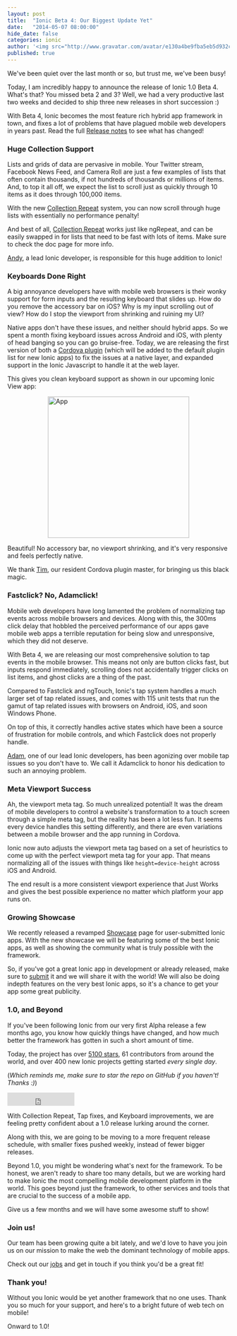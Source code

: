 ```yaml
---
layout: post
title:  "Ionic Beta 4: Our Biggest Update Yet"
date:   "2014-05-07 08:00:00"
hide_date: false
categories: ionic
author: '<img src="http://www.gravatar.com/avatar/e130a4be9fba5eb5d932c813fbe3a58d?s=48&amp;d=mm" class="author-icon"><a href="http://twitter.com/maxlynch" target="_blank">@maxlynch</a>'
published: true
---
```


We've been quiet over the last month or so, but trust me, we've been busy!

Today, I am incredibly happy to announce the release of Ionic 1.0 Beta 4. What's that? You missed beta 2 and 3? Well, we had a very productive last two weeks and decided to ship three new releases in short succession :)

With Beta 4, Ionic becomes the most feature rich hybrid app framework in town, and fixes a lot of problems that have plagued mobile web developers in years past. Read the full [Release notes](https://github.com/driftyco/ionic/blob/master/CHANGELOG.md) to see what has changed!

### Huge Collection Support

Lists and grids of data are pervasive in mobile. Your Twitter stream, Facebook News Feed, and Camera Roll are just a few examples of lists that often contain thousands, if not hundreds of thousands or millions of items. And, to top it all off, we expect the list to scroll just as quickly through 10 items as it does through 100,000 items.

With the new [Collection Repeat](http://ionicframework.com/docs/api/directive/collectionRepeat/) system, you can now scroll through huge lists with essentially no performance penalty!

And best of all, [Collection Repeat](http://ionicframework.com/docs/api/directive/collectionRepeat/) works just like ngRepeat, and can be easily swapped in for lists that need to be fast with lots of items. Make sure to check the doc page for more info.

[Andy](http://twitter.com/andytjoslin), a lead Ionic developer, is responsible for this huge addition to Ionic!

### Keyboards Done Right

A big annoyance developers have with mobile web browsers is their wonky support for form inputs and the resulting keyboard that slides up. How do you remove the accessory bar on iOS? Why is my input scrolling out of view? How do I stop the viewport from shrinking and ruining my UI? 

Native apps don't have these issues, and neither should hybrid apps. So we spent a month fixing keyboard issues across Android and iOS, with plenty of head banging so you can go bruise-free. Today, we are releasing the first version of both a [Cordova plugin](https://github.com/driftyco/ionic-plugins-keyboard) (which will be added to the default plugin list for new Ionic apps) to fix the issues at a native layer, and expanded support in the Ionic Javascript to handle it at the web layer.

This gives you clean keyboard support as shown in our upcoming Ionic View app:

<img alt="App" src="http://ionicframework.com.s3.amazonaws.com/blog/beta4-keyboard.png" style="width: 320px; border: 1px solid #eee; margin: auto; display: block">

Beautiful! No accessory bar, no viewport shrinking, and it's very responsive and feels perfectly native.

We thank [Tim](http://twitter.com/dopernicus), our resident Cordova plugin master, for bringing us this black magic.

### Fastclick? No, Adamclick!

Mobile web developers have long lamented the problem of normalizing tap events across mobile browsers and devices. Along with this, the 300ms click delay that hobbled the perceived performance of our apps gave mobile web apps a terrible reputation for being slow and unresponsive, which they did not deserve.

With Beta 4, we are releasing our most comprehensive solution to tap events in the mobile browser. This means not only are button clicks fast, but inputs respond immediately, scrolling does not accidentally trigger clicks on list items, and ghost clicks are a thing of the past.

Compared to Fastclick and ngTouch, Ionic's tap system handles a much larger set of tap related issues, and comes with 115 unit tests that run the gamut of tap related issues with browsers on Android, iOS, and soon Windows Phone.

On top of this, it correctly handles active states which have been a source of frustration for mobile controls, and which Fastclick does not properly handle.

[Adam](http://twitter.com/adamdbradley), one of our lead Ionic developers, has been agonizing over mobile tap issues so you don't have to. We call it Adamclick to honor his dedication to such an annoying problem.

### Meta Viewport Success

Ah, the viewport meta tag. So much unrealized potential! It was the dream of mobile developers to control a website's transformation to a touch screen through a simple meta tag, but the reality has been a lot less fun. It seems every device handles this setting differently, and there are even variations between a mobile browser and the app running in Cordova.

Ionic now auto adjusts the viewport meta tag based on a set of heuristics to come up with the perfect viewport meta tag for your app. That means normalizing all of the issues with things like `height=device-height` across iOS and Android.

The end result is a more consistent viewport experience that Just Works and gives the best possible experience no matter which platform your app runs on.

### Growing Showcase

We recently released a revamped [Showcase](http://showcase.ionicframework.com/) page for user-submitted Ionic apps. With the new showcase we will be featuring some of the best Ionic apps, as well as showing the community what is truly possible with the framework.

So, if you've got a great Ionic app in development or already released, make sure to [submit](http://showcase.ionicframework.com/submit) it and we will share it with the world! We will also be doing indepth features on the very best Ionic apps, so it's a chance to get your app some great publicity.

### 1.0, and Beyond

If you've been following Ionic from our very first Alpha release a few months ago, you know how quickly things have changed, and how much better the framework has gotten in such a short amount of time.

Today, the project has over [5100 stars](http://github.com/driftyco/ionic), 61 contributors from around the world, and over 400 new Ionic projects getting started *every single day*.

(*Which reminds me, make sure to star the repo on GitHub if you haven't! Thanks :)*)

<iframe src="http://ghbtns.com/github-btn.html?user=driftyco&repo=ionic&type=watch&count=true&size=large"
  allowtransparency="true" frameborder="0" scrolling="0" width="152" height="30"></iframe>


With Collection Repeat, Tap fixes, and Keyboard improvements, we are feeling pretty confident about a 1.0 release lurking around the corner.

Along with this, we are going to be moving to a more frequent release schedule, with smaller fixes pushed weekly, instead of fewer bigger releases.

Beyond 1.0, you might be wondering what's next for the framework. To be honest, we aren't ready to share too many details, but we are working hard to make Ionic the most compelling mobile development platform in the world. This goes beyond just the framework, to other services and tools that are crucial to the success of a mobile app.

Give us a few months and we will have some awesome stuff to show!

### Join us!

Our team has been growing quite a bit lately, and we'd love to have you join us on our mission to make the web the dominant technology of mobile apps.

Check out our [jobs](/jobs) and get in touch if you think you'd be a great fit!

### Thank you!

Without you Ionic would be yet another framework that no one uses. Thank you so much for your support, and here's to a bright future of web tech on mobile!

Onward to 1.0!
